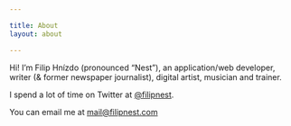 ```yaml
---

title: About
layout: about

---
```


Hi! I’m Filip Hnízdo (pro­nounced “Nest”), an ap­plic­a­tion/​web de­veloper, writer (& former news­pa­per journ­al­ist), di­gital artist, mu­si­cian and trainer.

I spend a lot of time on Twit­ter at [@filipn­est](https://twitter.com/filipnest).

You can email me at [mail@filipnest.com](mailto:mail@filipnest.com)

<!-- Why is this page styled dif­fer­ently to the rest? I wanted to keep a bit of my old site’s style go­ing. Here seemed a good place for that. -->
